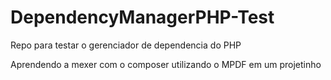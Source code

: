 # DependencyManagerPHP-Test
Repo para testar o gerenciador de dependencia do PHP

Aprendendo a mexer com o composer utilizando o MPDF em um projetinho